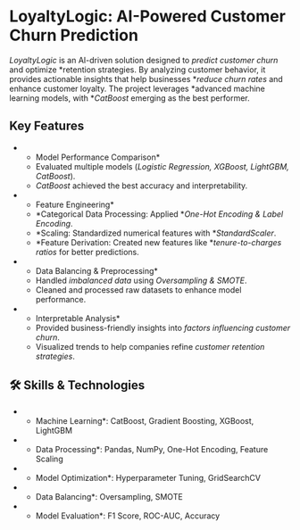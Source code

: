 # LoyaltyLogic: AI-Powered Customer Churn Prediction

*LoyaltyLogic* is an AI-driven solution designed to *predict customer churn* and optimize *retention strategies. By analyzing customer behavior, it provides actionable insights that help businesses **reduce churn rates* and enhance customer loyalty. The project leverages *advanced machine learning models, with **CatBoost* emerging as the best performer.

## Key Features

- * Model Performance Comparison*  
  - Evaluated multiple models (*Logistic Regression, XGBoost, LightGBM, CatBoost*).
  - *CatBoost* achieved the best accuracy and interpretability.

- * Feature Engineering*  
  - *Categorical Data Processing: Applied **One-Hot Encoding & Label Encoding*.
  - *Scaling: Standardized numerical features with **StandardScaler*.
  - *Feature Derivation: Created new features like **tenure-to-charges ratios* for better predictions.

- * Data Balancing & Preprocessing*  
  - Handled *imbalanced data* using *Oversampling & SMOTE*.
  - Cleaned and processed raw datasets to enhance model performance.

- * Interpretable Analysis*  
  - Provided business-friendly insights into *factors influencing customer churn*.
  - Visualized trends to help companies refine *customer retention strategies*.

## 🛠 Skills & Technologies

- * Machine Learning*: CatBoost, Gradient Boosting, XGBoost, LightGBM  
- * Data Processing*: Pandas, NumPy, One-Hot Encoding, Feature Scaling  
- * Model Optimization*: Hyperparameter Tuning, GridSearchCV  
- * Data Balancing*: Oversampling, SMOTE  
- * Model Evaluation*: F1 Score, ROC-AUC, Accuracy
